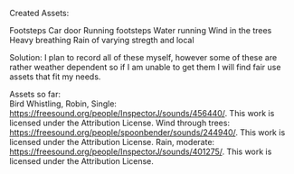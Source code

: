 Created Assets: 

Footsteps
Car door
Running footsteps
Water running
Wind in the trees
Heavy breathing
Rain of varying stregth and local

Solution: I plan to record all of these myself, however some of these are rather weather dependent so if I am unable to get them I will find fair use assets that fit my needs.


Assets so far:  
Bird Whistling, Robin, Single: https://freesound.org/people/InspectorJ/sounds/456440/. This work is licensed under the Attribution License.
Wind through trees: https://freesound.org/people/spoonbender/sounds/244940/. This work is licensed under the Attribution License.
Rain, moderate: https://freesound.org/people/InspectorJ/sounds/401275/. This work is licensed under the Attribution License. 
